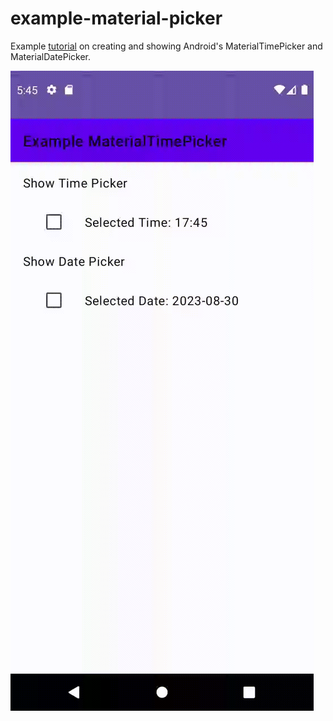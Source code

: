 # example-material-picker

Example [tutorial](https://medium.com/@mdhsieh8/showing-materialtimepicker-and-materialdatepicker-7f417a6b978e) on creating and showing Android's MaterialTimePicker and MaterialDatePicker.

![Show TimePicker and DatePicker](/show_timepicker_datepicker.gif)